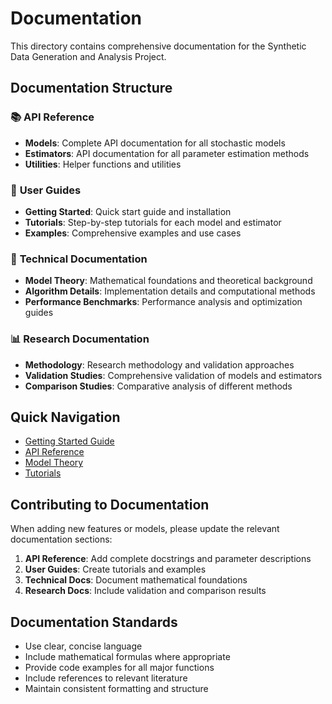 # Documentation

This directory contains comprehensive documentation for the Synthetic Data Generation and Analysis Project.

## Documentation Structure

### 📚 **API Reference**
- **Models**: Complete API documentation for all stochastic models
- **Estimators**: API documentation for all parameter estimation methods
- **Utilities**: Helper functions and utilities

### 📖 **User Guides**
- **Getting Started**: Quick start guide and installation
- **Tutorials**: Step-by-step tutorials for each model and estimator
- **Examples**: Comprehensive examples and use cases

### 🔬 **Technical Documentation**
- **Model Theory**: Mathematical foundations and theoretical background
- **Algorithm Details**: Implementation details and computational methods
- **Performance Benchmarks**: Performance analysis and optimization guides

### 📊 **Research Documentation**
- **Methodology**: Research methodology and validation approaches
- **Validation Studies**: Comprehensive validation of models and estimators
- **Comparison Studies**: Comparative analysis of different methods

## Quick Navigation

- [Getting Started Guide](user_guides/getting_started.md)
- [API Reference](api_reference/README.md)
- [Model Theory](technical/model_theory.md)
- [Tutorials](user_guides/tutorials/README.md)

## Contributing to Documentation

When adding new features or models, please update the relevant documentation sections:

1. **API Reference**: Add complete docstrings and parameter descriptions
2. **User Guides**: Create tutorials and examples
3. **Technical Docs**: Document mathematical foundations
4. **Research Docs**: Include validation and comparison results

## Documentation Standards

- Use clear, concise language
- Include mathematical formulas where appropriate
- Provide code examples for all major functions
- Include references to relevant literature
- Maintain consistent formatting and structure
